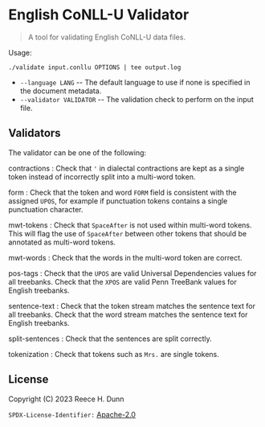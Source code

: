# English CoNLL-U Validator
> A tool for validating English CoNLL-U data files.

Usage:
```
./validate input.conllu OPTIONS | tee output.log
```

- `--language LANG` -- The default language to use if none is specified in the document metadata.
- `--validator VALIDATOR` -- The validation check to perform on the input file.

## Validators
The validator can be one of the following:

contractions
: Check that `'` in dialectal contractions are kept as a single token instead of
  incorrectly split into a multi-word token.

form
: Check that the token and word `FORM` field is consistent with the assigned `UPOS`,
  for example if punctuation tokens contains a single punctuation character.

mwt-tokens
: Check that `SpaceAfter` is not used within multi-word tokens. This will flag the use
  of `SpaceAfter` between other tokens that should be annotated as multi-word tokens.

mwt-words
: Check that the words in the multi-word token are correct.

pos-tags
: Check that the `UPOS` are valid Universal Dependencies values for all treebanks.
  Check that the `XPOS` are valid Penn TreeBank values for English treebanks.

sentence-text
: Check that the token stream matches the sentence text for all treebanks.
  Check that the word stream matches the sentence text for English treebanks.

split-sentences
: Check that the sentences are split correctly.

tokenization
: Check that tokens such as `Mrs.` are single tokens.

## License
Copyright (C) 2023 Reece H. Dunn

`SPDX-License-Identifier:` [Apache-2.0](LICENSE)
